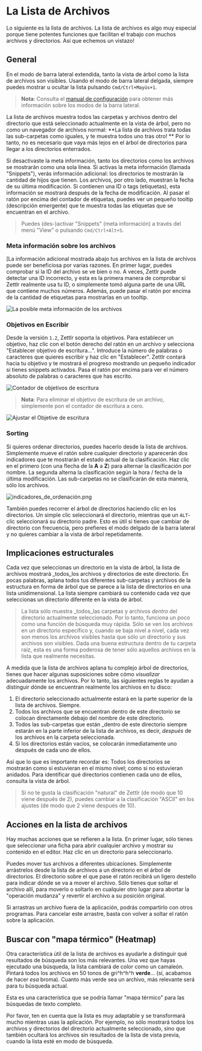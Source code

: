# La Lista de Archivos

Lo siguiente es la lista de archivos. La lista de archivos es algo muy especial porque tiene potentes funciones que facilitan el trabajo con muchos archivos y directorios. Así que echemos un vistazo!

## General

En el modo de barra lateral extendida, tanto la vista de árbol como la lista de archivos son visibles. Usando el modo de barra lateral delgada, siempre puedes mostrar u ocultar la lista pulsando `Cmd/Ctrl+Mayús+1`.

> **Nota**: Consulta el [manual de configuración](../reference/settings-es.md) para obtener más información sobre los modos de la barra lateral.

La lista de archivos muestra todos las carpetas y archivos dentro del directorio que está seleccionado actualmente en la vista de árbol, pero no como un navegador de archivos normal: **La lista de archivos trata todas las sub-carpetas como iguales, y te muestra todos uno tras otro! ** Por lo tanto, no es necesario que vaya más lejos en el árbol de directorios para llegar a los directorios enterrados.

Si desactivaste la meta información, tanto los directorios como los archivos se mostrarán como una sola línea. Si activas la meta información (llamada "Snippets"), verás información adicional: los directorios te mostrarán la cantidad de hijos que tienen. Los archivos, por otro lado, muestran la fecha de su última modificación. Si contienen una ID o tags (etiquetas), esta información se mostrará después de la fecha de modificación. Al pasar el ratón por encima del contador de etiquetas, puedes ver un pequeño tooltip (descripción emergente) que te muestra todas las etiquetas que se encuentran en el archivo.

> Puedes (des-)activar "Snippets" (meta información) a través del menú "View" o pulsando `Cmd/Ctrl+Alt+S`.

### Meta información sobre los archivos

[La información adicional mostrada abajo tus archivos en la lista de archivos puede ser beneficiosa por varias razones. En primer lugar, puedes comprobar si la ID del archivo se ve bien o no. A veces, Zettlr puede detectar una ID incorrecto, y esta es la primera manera de comprobar si Zettlr realmente usa tu ID, o simplemente tomó alguna parte de una URL que contiene muchos números. Además, puede pasar el ratón por encima de la cantidad de etiquetas para mostrarlas en un tooltip.

![La posible meta información de los archivos](../img/file_meta.png)

### Objetivos en Escribir

Desde la versión `1.2`, Zettlr soporta la objetivos. Para establecer un objetivo, haz clic con el botón derecho del ratón en un archivo y selecciona "Establecer objetivo de escritura...". Introduce la número de palabras o caracteres que quieres escribir y haz clic en "Establecer". Zettlr contará hacia tu objetivo y te mostrará el progreso mostrando un pequeño indicador si tienes snippets activados. Pasa el ratón por encima para ver el número absoluto de palabras o caracteres que has escrito.

![Contador de objetivos de escritura](../img/writing_targets.png)

> **Nota**: Para eliminar el objetivo de escritura de un archivo, simplemente pon el contador de escritura a cero.

![Ajustar el Objetive de escritura](../img/writing_targets_settings.png)

### Sorting

Si quieres ordenar directorios, puedes hacerlo desde la lista de archivos. Simplemente mueve el ratón sobre cualquier directorio y aparecerán dos indicadores que te mostrarán el estado actual de la clasificación. Haz clic en el primero (con una flecha de la **A** a **Z**) para alternar la clasificación por nombre. La segunda alterna la clasificación según la hora / fecha de la última modificación. Las sub-carpetas no se clasificarán de esta manera, sólo los archivos.

![indicadores_de_ordenación.png](../img/sorting_indicators.png)


También puedes recorrer el árbol de directorios haciendo clic en los directorios. Un simple clic seleccionará el directorio, mientras que un `ALT`-clic seleccionará su directorio padre. Esto es útil si tienes que cambiar de directorio con frecuencia, pero prefieres el modo delgado de la barra lateral y no quieres cambiar a la vista de árbol repetidamente.

## Implicaciones estructurales

Cada vez que seleccionas un directorio en la vista de árbol, la lista de archivos mostrará _todos_los archivos y directorios de este directorio. En pocas palabras, aplana todos tus diferentes sub-carpetas y archivos de la estructura en forma de árbol que se parece a la lista de directorios en una lista unidimensional. La lista siempre cambiará su contenido cada vez que seleccionas un directorio diferente en la vista de árbol.

> La lista sólo muestra _todos_las carpetas y archivos _dentro_ del directorio actualmente seleccionado. Por lo tanto, funciona un poco como una función de búsqueda muy rápida. Sólo se ven los archivos en un directorio específico y, cuando se baja nivel a nivel, cada vez son menos los archivos visibles hasta que sólo un directorio y sus archivos son visibles. Dada una buena estructura dentro de tu carpeta raíz, esta es una forma poderosa de tener sólo aquellos archivos en la lista que realmente necesitas.

A medida que la lista de archivos aplana tu complejo árbol de directorios, tienes que hacer algunas suposiciones sobre cómo _visualizar_ adecuadamente los archivos. Por lo tanto, las siguientes reglas te ayudan a distinguir dónde se encuentran realmente los archivos en tu disco:

1. El directorio seleccionado actualmente estará en la parte superior de la lista de archivos. Siempre.
2. Todos los archivos que se encuentran dentro de este directorio se colocan directamente debajo del nombre de este directorio.
3. Todos las sub-carpetas que están _dentro de este directorio siempre estarán en la parte inferior de la lista de archivos, es decir, _después_ de los archivos en la carpeta seleccionada.
4. Si los directorios están vacíos, se colocarán inmediatamente uno después de cada uno de ellos.

Así que lo que es importante recordar es: Todos los directorios se mostrarán como si estuvieran en el mismo nivel; como si no estuvieran anidados. Para identificar qué directorios contienen cada uno de ellos, consulta la vista de árbol.

> Si no te gusta la clasificación "natural" de Zettlr (de modo que 10 viene después de 2), puedes cambiar a la clasificación "ASCII" en los ajustes (de modo que 2 viene después de 10).

## Acciones en la lista de archivos

Hay muchas acciones que se refieren a la lista. En primer lugar, sólo tienes que seleccionar una ficha para abrir cualquier archivo y mostrar su contenido en el editor. Haz clic en un directorio para seleccionarlo.

Puedes mover tus archivos a diferentes ubicaciones. Simplemente arrástrelos desde la lista de archivos a un directorio en el árbol de directorios. El directorio sobre el que pase el ratón recibirá un ligero destello para indicar dónde se va a mover el archivo. Sólo tienes que soltar el archivo allí, para moverlo o soltarlo en cualquier otro lugar para abortar la "operación mudanza" y revertir el archivo a su posición original.

Si arrastras un archivo fuera de la aplicación, podrás compartirlo con otros programas. Para cancelar este arrastre, basta con volver a soltar el ratón sobre la aplicación.

## Buscar con "mapa térmico" (Heatmap)

Otra característica útil de la lista de archivos es ayudarle a distinguir qué resultados de búsqueda son los más relevantes. Una vez que hayas ejecutado una búsqueda, la lista cambiará de color como un camaleón. Pintará todos los archivos en 50 tonos de gri^h^h^h **verde**... (sí, acabamos de hacer _esa_ broma). Cuanto más verde sea un archivo, más relevante será para tu búsqueda actual.

Esta es una característica que se podría llamar "mapa térmico" para las búsquedas de texto completo.

Por favor, ten en cuenta que la lista es muy adaptable y se transformará mucho mientras usas la aplicación. Por ejemplo, no sólo mostrará todos los archivos y directorios del directorio actualmente seleccionado, sino que también ocultará los archivos sin resultados de la lista de vista previa, cuando la lista esté en modo de búsqueda.
